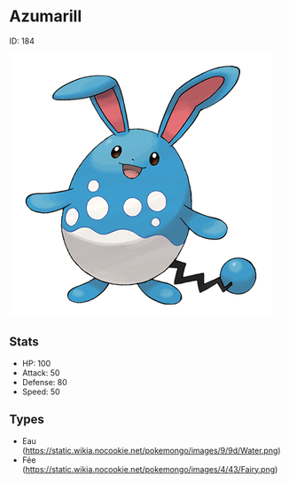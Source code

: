 # Azumarill


ID: 184

![](https://raw.githubusercontent.com/PokeAPI/sprites/master/sprites/pokemon/other/official-artwork/184.png "Azumarill")

## Stats


 - HP: 100
 - Attack: 50
 - Defense: 80
 - Speed: 50

## Types


 - Eau (https://static.wikia.nocookie.net/pokemongo/images/9/9d/Water.png)
 - Fée (https://static.wikia.nocookie.net/pokemongo/images/4/43/Fairy.png)
